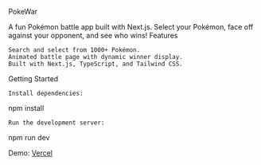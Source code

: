 PokeWar

A fun Pokémon battle app built with Next.js. Select your Pokémon, face off against your opponent, and see who wins!
Features

    Search and select from 1000+ Pokémon.
    Animated battle page with dynamic winner display.
    Built with Next.js, TypeScript, and Tailwind CSS.

Getting Started

    Install dependencies:

npm install

    Run the development server:

npm run dev

Demo: [Vercel](https://pokewar.vercel.app/)
